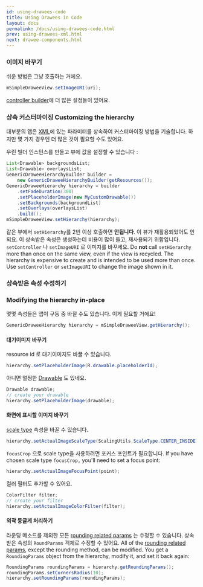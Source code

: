 ```yaml
---
id: using-drawees-code
title: Using Drawees in Code
layout: docs
permalink: /docs/using-drawees-code.html
prev: using-drawees-xml.html
next: drawee-components.html
---
```


### 이미지 바꾸기

쉬운 방법은 그냥 호출하는 거에요.

```java
mSimpleDraweeView.setImageURI(uri);
```
[controller builder](using-controllerbuilder.html)에 더 많은 설정들이 있어요.

### 상속 커스터마이징 Customizing the hierarchy

대부분의 앱은 [XML](using-drawees-xml.html)에 있는 파라미터를 상속하여 커스터마이징 방법을 기술합니다. 하지만 몇 가지 경우엔 더 많은 것이 필요할 수도 있어요.

우린 빌더 인스턴스를 만들고 뷰에 값을 설정할 수 있습니다 :

```java
List<Drawable> backgroundsList;
List<Drawable> overlaysList;
GenericDraweeHierarchyBuilder builder =
    new GenericDraweeHierarchyBuilder(getResources());
GenericDraweeHierarchy hierarchy = builder
    .setFadeDuration(300)
    .setPlaceholderImage(new MyCustomDrawable())
    .setBackgrounds(backgroundList)
    .setOverlays(overlaysList)
    .build();
mSimpleDraweeView.setHierarchy(hierarchy);
```
같은 뷰에서 `setHierarchy`를 2번 이상 호출하면 **안됩니다**. 이 뷰가 재활용되었어도 안되요. 이 상속받은 속성은 생성하는데 비용이 많이 들고, 재사용되기 위함입니다. `setController` 나 `setImageURI` 로 이미지를 바꾸세요.
Do **not** call `setHierarchy` more than once on the same view, even if the view is recycled. The hierarchy is expensive to create and is intended to be used more than once. Use `setController` or `setImageURI` to change the image shown in it.

### 상속받은 속성 수정하기
### Modifying the hierarchy in-place

몇몇 속성들은 앱이 구동 중 바뀔 수도 있습니다.
이게 필요할 거에요!

```java
GenericDraweeHierarchy hierarchy = mSimpleDraweeView.getHierarchy();
```

<a name="change_placeholder"></a>
#### 대기이미지 바꾸기

resource id 로 대기이미지도 바꿀 수 있습니다.

```java
hierarchy.setPlaceholderImage(R.drawable.placeholderId);
```

아니면 멀쩡한 [Drawable](http://developer.android.com/reference/android/graphics/drawable/Drawable.html) 도 있네요.

```java
Drawable drawable;
// create your drawable
hierarchy.setPlaceholderImage(drawable);
```

#### 화면에 표시할 이미지 바꾸기

[scale type](scaling.html) 속성을 바꿀 수 있습니다.

```java
hierarchy.setActualImageScaleType(ScalingUtils.ScaleType.CENTER_INSIDE);
```

`focusCrop` 으로 scale type을 사용하려면 포커스 포인트가 필요합니다.
If you have chosen scale type `focusCrop,` you'll need to set a focus point:

```java
hierarchy.setActualImageFocusPoint(point);
```

컬러 필터도 추가할 수 있어요.

```java
ColorFilter filter;
// create your filter
hierarchy.setActualImageColorFilter(filter);
```

#### 외곽 둥글게 처리하기
라운딩 메소드를 제외한 모든 [rounding related params](rounded-corners-and-circles.html) 는 수정할 수 있습니다. 상속받은 속성의 `RoundParams` 객체로 수정할 수 있어요.
All of the [rounding related params](rounded-corners-and-circles.html), except the rounding method, can be modified. You get a `RoundingParams` object from the hierarchy, modify it, and set it back again:

```java
RoundingParams roundingParams = hierarchy.getRoundingParams();
roundingParams.setCornersRadius(10);
hierarchy.setRoundingParams(roundingParams);
```